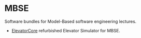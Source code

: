 # MBSE

Software bundles for Model-Based software engineering lectures.

* [ElevatorCore](ElevatorCore/README.MD) refurbished Elevator Simulator for MBSE.